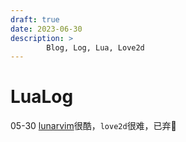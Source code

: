```yaml
---
draft: true
date: 2023-06-30
description: >
		Blog, Log, Lua, Love2d
---
```


# LuaLog

05-30 [lunarvim](https://github.com/LunarVim/LunarVim)很酷，`love2d`很难，已弃🤡

